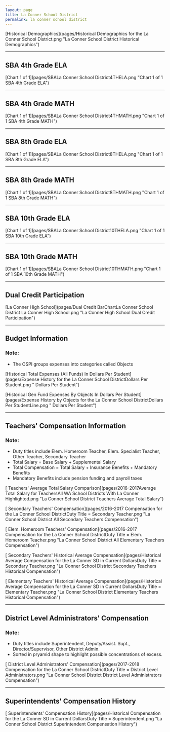 ```yaml
---
layout: page
title: La Conner School District
permalink: la conner school district
---
```



[Historical Demographics](pages/Historical Demographics for the La Conner School District.png "La Conner School District Historical Demographics")

___

## SBA 4th Grade ELA

[Chart 1 of 1](pages/SBALa Conner School District4THELA.png "Chart 1 of 1 SBA 4th Grade ELA")


___

## SBA 4th Grade MATH

[Chart 1 of 1](pages/SBALa Conner School District4THMATH.png "Chart 1 of 1 SBA 4th Grade MATH")


___

## SBA 8th Grade ELA

[Chart 1 of 1](pages/SBALa Conner School District8THELA.png "Chart 1 of 1 SBA 8th Grade ELA")


___

## SBA 8th Grade MATH

[Chart 1 of 1](pages/SBALa Conner School District8THMATH.png "Chart 1 of 1 SBA 8th Grade MATH")


___

## SBA 10th Grade ELA

[Chart 1 of 1](pages/SBALa Conner School District10THELA.png "Chart 1 of 1 SBA 10th Grade ELA")


___

## SBA 10th Grade MATH

[Chart 1 of 1](pages/SBALa Conner School District10THMATH.png "Chart 1 of 1 SBA 10th Grade MATH")


___

## Dual Credit Participation

[La Conner High School](pages/Dual Credit BarChartLa Conner School District La Conner High School.png "La Conner High School Dual Credit Participation")


___

## Budget Information
### Note:
- The OSPI groups expenses into categories called Objects

[Historical Total Expenses (All Funds) In Dollars Per Student](pages/Expense History for the La Conner School DistrictDollars Per Student.png " Dollars Per Student")

[Historical Gen Fund Expenses By Objects In Dollars Per Student](pages/Expense History by Objects for the La Conner School DistrictDollars Per StudentLine.png " Dollars Per Student")


___

## Teachers' Compensation Information
### Note:
- Duty titles include Elem. Homeroom Teacher, Elem. Specialist Teacher, Other Teacher, Secondary Teacher
- Total Salary = Base Salary + Supplemental Salary
- Total Compensation = Total Salary + Insurance Benefits + Mandatory Benefits
- Mandatory Benefits include pension funding and payroll taxes

[ Teachers' Average Total Salary Comparison](pages/2016-2017Average Total Salary for TeachersAll WA School Districts With La Conner Highlighted.png "La Conner School District Teachers Average Total Salary")

[ Secondary Teachers' Compensation](pages/2016-2017 Compensation for the La Conner School DistrictDuty Title = Secondary Teacher.png "La Conner School District All Secondary Teachers Compensation")

[ Elem. Homeroom Teachers' Compensation](pages/2016-2017 Compensation for the La Conner School DistrictDuty Title = Elem. Homeroom Teacher.png "La Conner School District All Elementary Teachers Compensation")

[ Secondary Teachers' Historical Average Compensation](pages/Historical Average Compensation for the La Conner SD in Current DollarsDuty Title = Secondary Teacher.png "La Conner School District Secondary Teachers Historical Compensation")

[ Elementary Teachers' Historical Average Compensation](pages/Historical Average Compensation for the La Conner SD in Current DollarsDuty Title = Elementary Teacher.png "La Conner School District Elementary Teachers Historical Compensation")


___

## District Level Administrators' Compensation

### Note:
- Duty titles include Superintendent, Deputy/Assist. Supt., Director/Supervisor, Other District Admin.
- Sorted in pryamid shape to highlight possible concentrations of excess.

[ District Level Administrators' Compensation](pages/2017-2018 Compensation for the La Conner School DistrictDuty Title = District Level Administrators.png "La Conner School District District Level Administrators Compensation")


___

## Superintendents' Compensation History

[ Superintendents' Compensation History](pages/Historical Compensation for the La Conner SD in Current DollarsDuty Title = Superintendent.png "La Conner School District Superintendent Compensation History")

